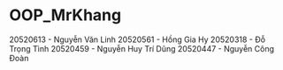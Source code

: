 # OOP_MrKhang
20520613 - Nguyễn Văn Linh
20520561 - Hồng Gia Hy
20520318 - Đỗ Trọng Tình
20520459 - Nguyễn Huy Trí Dũng 
20520447 - Nguyễn Công Đoàn
